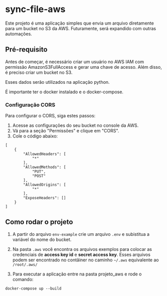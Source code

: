 # sync-file-aws


Este projeto é uma aplicação simples que envia um arquivo diretamente para um bucket no S3 da AWS. Futuramente, será expandido com outras automações.

## Pré-requisito
Antes de começar, é necessário criar um usuário no AWS IAM com permissão AmazonS3FullAccess e gerar uma chave de acesso. Além disso, é preciso criar um bucket no S3.

Esses dados serão utilizados na aplicação python.

É importante ter o docker instalado e o docker-compose.

### Configuração CORS

Para configurar o CORS, siga estes passos:

1. Acesse as configurações do seu bucket no console da AWS.
2. Vá para a seção "Permissões" e clique em "CORS".
3. Cole o código abaixo:

```
[
    {
        "AllowedHeaders": [
            "*"
        ],
        "AllowedMethods": [
            "PUT",
            "POST"
        ],
        "AllowedOrigins": [
            "*"
        ],
        "ExposeHeaders": []
    }
]
```


## Como rodar o projeto

1. A partir do arquivo `env-example` crie um arquivo `.env` e subistitua a variável do nome do bucket.

2. Na pasta `.aws` você encontra os arquivos exemplos para colocar as credenciais de **access key id** e **secret access key**. Esses arquivos podem ser encontrado no contâiner no caminho `~/.aws` equivalente ao `/root/.aws/`

3. Para executar a aplicação entre na pasta projeto_aws e rode o comando:

`docker-compose up --build`